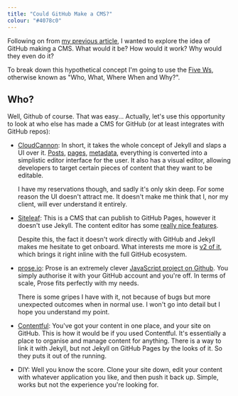 ```yaml
---
title: "Could GitHub Make a CMS?"
colour: "#4078c0"
---
```


Following on from [my previous article](https://david.darn.es/2016/02/18/using-the-github-com-interface/), I wanted to explore the idea of GitHub making a CMS. What would it be? How would it work? Why would they even do it?

To break down this hypothetical concept I'm going to use the [Five Ws](https://en.wikipedia.org/wiki/Five_Ws), otherwise known as "Who, What, Where When and Why?".

## Who?

Well, Github of course. That was easy... Actually, let's use this opportunity to look at who else has made a CMS for GitHub (or at least integrates with GitHub repos):


- [CloudCannon](http://cloudcannon.com/): In short, it takes the whole concept of Jekyll and slaps a UI over it. [Posts](http://docs.cloudcannon.com/editing/blogging/), [pages](http://docs.cloudcannon.com/editing/content-editor/), [metadata](http://docs.cloudcannon.com/editing/front-matter/), everything is converted into a simplistic editor interface for the user. It also has a visual editor, allowing developers to target certain pieces of content that they want to be editable.

  I have my reservations though, and sadly it's only skin deep. For some reason the UI doesn't attract me. It doesn't make me think that I, nor my client, will ever understand it entirely.

- [Siteleaf](http://www.siteleaf.com/): This is a CMS that can publish to GitHub Pages, however it doesn't use Jekyll. The content editor has some [really nice features](http://www.siteleaf.com/blog/markdown-in-siteleaf/).

  Despite this, the fact it doesn't work directly with GitHub and Jekyll makes me hesitate to get onboard. What interests me more is [v2 of it](http://v2.siteleaf.com/), which brings it right inline with the full GitHub ecosystem.

- [prose.io](http://prose.io/): Prose is an extremely clever [JavaScript project on Github](https://github.com/prose/prose). You simply authorise it with your GitHub account and you're off. In terms of scale, Prose fits perfectly with my needs.

  There is some gripes I have with it, not because of bugs but more unexpected outcomes when in normal use. I won't go into detail but I hope you understand my point.

- [Contentful](https://www.contentful.com/): You've got your content in one place, and your site on GitHub. This is how it would be if you used Contentful. It's essentially a place to organise and manage content for anything. There is a way to link it with Jekyll, but not Jekyll on GitHub Pages by the looks of it. So they puts it out of the running.

- DIY: Well you know the score. Clone your site down, edit your content with whatever application you like, and then push it back up. Simple, works but not the experience you're looking for.
